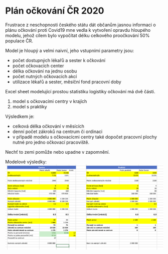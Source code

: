 # Plán očkování ČR 2020

Frustrace z neschopnosti českého státu dát občanům jasnou informaci o plánu očkování proti Covid19 mne vedla k vytvoření opravdu hloupého modelu, jehož cílem bylo vypočítat délku celkového proočkování 50% populace ČR.

Model je hloupý a velmi naivní, jeho vstupními parametry jsou:
- počet dostupných lékařů a sester k očkování
- počet očkovacích center
- délka očkování na jednu osobu
- počet nutných očkovacích akcí
- utilizace lékařů a sester, měsíční fond pracovní doby

Excel sheet modelující prostou statistiku logistiky očkování má dvě části.
1. model s očkovacími centry v krajích
2. model s praktiky

Výsledkem je:
- celková délka očkování v měsících
- denní počet zákroků na centrum či ordinaci
- v případě modelu s očkovacícmi centry také dopočet pracovní plochy nutné pro jedno očkovací pracoviště.

Nechť to zemi pomůže nebo upadne v zapomnění.

Modelové výsledky:
![Modelové výsledky](modelove-vysledky.png)
